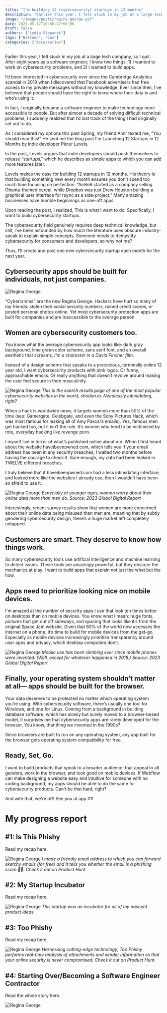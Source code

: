 ```yaml
---
title: "I'm building 12 (cybersecurity) startups in 12 months"
description: "Earlier this year, I felt stuck in my job at a large tech company, so I quit. After eight years as a software engineer, I knew two things: 1) I wanted to work on cybersecurity problems, and 2) I wanted to build apps."
image: "/images/posts/regina_george.gif"
date: 2023-05-17T16:56:47+06:00
draft: false
authors: ["Lydia Stepanek"]
tags: ["Balloon", "Gas"]
categories: ["Accessories"]
---
```


Earlier this year, I felt stuck in my job at a large tech company, so I quit. After eight years as a software engineer, I knew two things: 1) I wanted to work on cybersecurity problems, and 2) I wanted to build apps.

I’d been interested in cybersecurity ever since the Cambridge Analytica scandal in 2018 when I discovered that Facebook advertisers had free access to my private messages without my knowledge. Ever since then, I’ve believed that people should have the right to know where their data is and who’s using it.

In fact, I originally became a software engineer to make technology more accessible to people. But after almost a decade of solving difficult technical problems, I suddenly realized that I’d lost track of the thing I had originally set out to do.

As I considered my options this past Spring, my friend Amir texted me, “You should read this!” He sent me the blog post I'm Launching 12 Startups in 12 Months by indie developer Pieter Levels.

In the post, Levels argues that indie developers should push themselves to release “startups,” which he describes as simple apps to which you can add more features later.

Levels makes the case for building 12 startups in 12 months. His theory is that building something new every month ensures you don’t spend too much time focusing on perfection: “AirBnB started as a company selling Obama-themed cereal, while Dropbox was just Drew Houston building a graphical user interface for rsync as a side-project.” Many amazing businesses have humble beginnings as one-off apps.

Upon reading the post, I realized, This is what I want to do. Specifically, I want to build cybersecurity startups.

The cybersecurity field genuinely requires deep technical knowledge, but still, I’ve been astounded by how much the literature uses obscure industry-speak to explain simple concepts. Someone needs to demystify cybersecurity for consumers and developers, so why not me?

Thus, I’ll create and post one new cybersecurity startup each month for the next year.

## Cybersecurity apps should be built for individuals, not just companies.

![](/images/posts/regina_george.gif "Regina George")

“Cybercrimes” are the new Regina George. Hackers have hurt so many of my friends: stolen their social security numbers, ruined credit scores, or posted personal photos online. Yet most cybersecurity protection apps are built for companies and are inaccessible to the average person.

## Women are cybersecurity customers too.
You know what the average cybersecurity app looks like: dark gray background, lime green color scheme, sans serif font, and an overall aesthetic that screams, *I’m a character in a David Fincher film.*

Instead of a design scheme that speaks to a precocious, terminally online 12 year old, I want cybersecurity products with pink logos. Or funny, approachable emojis. Or really anything that doesn’t revolve around making the user feel secure in their masculinity.

![](/images/posts/shodan.png "Regina George")
*This is the search results page of one of the most popular cybersecurity websites in the world, shodan.io. Needlessly intimidating, right?*

When a hack is worldwide news, it targets women more than 50% of the time (see: Gamergate, Celebgate, and even the Sony Pictures Hack, which was most famous for leaking all of Amy Pascal’s emails). Yes, famous men get hacked too, but it isn’t the rule. It’s women who tend to be victimized by rote, everyday hacking like revenge porn.

I myself live in terror of what’s published online about me. When I first heard about the website haveibeenpwned.com, which tells you if your email address has been in any security breaches, I waited two months before having the courage to check it. Sure enough, my data had been leaked in TWELVE different breaches.

I truly believe that if haveibeenpwned.com had a less intimidating interface, and looked more like the websites I already use, then I wouldn’t have been so afraid to use it.

![](/images/posts/digital_report.png "Regina George")
*Especially at younger ages, women worry about their online data more than men do. Source: 2023 Global Digital Report*

Interestingly, recent survey results show that women are more concerned about their online data being misused than men are, meaning that by subtly gendering cybersecurity design, there’s a huge market left completely untapped.

## Customers are smart. They deserve to know how things work.
So many cybersecurity tools use artificial intelligence and machine learning to detect issues. These tools are amazingly powerful, but they obscure the mechanics at play. I want to build apps that explain not just the what but the how.

## Apps need to prioritize looking nice on mobile devices.
I'm amazed at the number of security apps I use that look ten times better on desktops than on mobile devices. You know what I mean: huge fonts, pictures that get cut off sideways, and spacing that looks like it’s from the original Space Jam website. Given that 60% of the world now accesses the internet on a phone, it’s time to build for mobile devices from the get-go. Especially as mobile devices increasingly prioritize transparency around user apps and privacy, which desktop computers don’t.

![](/images/posts/mobile_traffic.png "Regina George")
*Mobile use has been climbing ever since mobile phones were invented. (Well, except for whatever happened in 2018.) Source: 2023 Global Digital Report*

## Finally, your operating system shouldn’t matter at all— apps should be built for the browser.
Your data deserves to be protected no matter which operating system you’re using. With cybersecurity software, there’s usually one tool for Windows, and one for Linux. Coming from a background in building database software, which has slowly but surely moved to a browser-based model, it surprises me that cybersecurity apps are rarely developed for the browser. You know, that thing we invented in the 1990s?

Since browsers are built to run on any operating system, any app built for the browser gets operating system compatibility for free.

## Ready, Set, Go.
I want to build products that speak to a broader audience: that appeal to all genders, work in the browser, and look good on mobile devices. If Webflow can make designing a website easy and intuitive for someone with no coding background, my apps should be able to do the same for cybersecurity products. Can't be that hard, right?

And with that, we're off! See you at app #1!

# My progress report
## #1: Is This Phishy
Read my recap here.

![](/images/posts/is_this_phishy.png "Regina George")
*I made a friendly email address to which you can forward sketchy emails (for free) and it tells you whether the email is a phishing scam 🎣📩. Check it out on Product Hunt.*

## #2: My Startup Incubator
Read my recap here.

![](/images/posts/my_startup_incubator.png "Regina George")
*This startup was an incubator for all of my nascent product ideas.*

## #3: Too Phishy
Read my recap here.

![](/images/posts/irs.png "Regina George")
*Harnessing cutting-edge technology, Too Phishy performs real-time analysis of attachments and sender information so that your online security is never compromised. Check it out on Product Hunt.*

## #4: Starting Over/Becoming a Software Engineer Contractor
Read the whole story here.

![](/images/posts/linkedin.png "Regina George")

